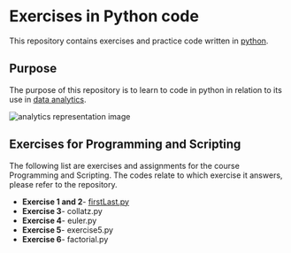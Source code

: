 # Exercises in Python code

This repository contains exercises and practice code written in [python](https://www.python.org/).


## Purpose
The purpose of this repository is to learn to code in python in relation to its use in [data analytics](https://en.wikipedia.org/wiki/Data_analysis). 


![analytics representation image](https://qph.ec.quoracdn.net/main-qimg-19e397f43a1a0dae02b26138806a6c2d.webp)


## Exercises for Programming and Scripting
The following list are exercises and assignments for the course Programming and Scripting. 
The codes relate to which exercise it answers, please refer to the repository.

* **Exercise 1 and 2**- [firstLast.py](https://github.com/NurseQ/Programming-and-Scripting/blob/master/firstLast.py)
* **Exercise 3**- collatz.py
* **Exercise 4**- euler.py
* **Exercise 5**- exercise5.py
* **Exercise 6**- factorial.py
